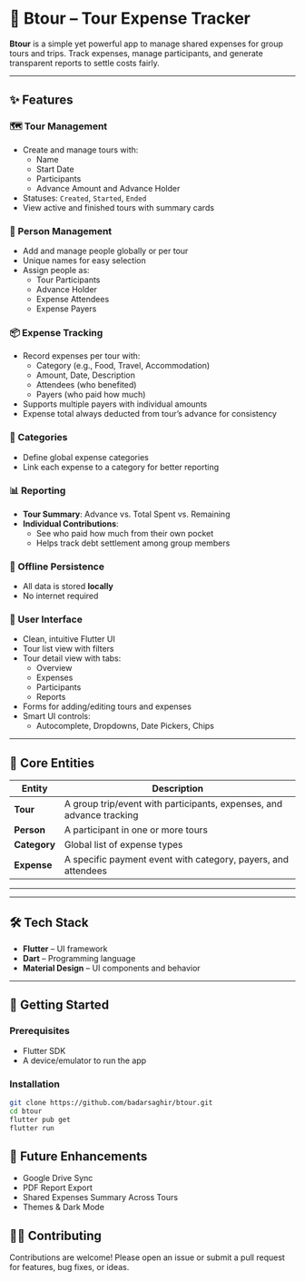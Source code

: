 # 🧳 Btour – Tour Expense Tracker

**Btour** is a simple yet powerful app to manage shared expenses for group tours and trips. Track expenses, manage participants, and generate transparent reports to settle costs fairly.

---

## ✨ Features

### 🗺️ Tour Management
- Create and manage tours with:
  - Name
  - Start Date
  - Participants
  - Advance Amount and Advance Holder
- Statuses: `Created`, `Started`, `Ended`
- View active and finished tours with summary cards

### 👥 Person Management
- Add and manage people globally or per tour
- Unique names for easy selection
- Assign people as:
  - Tour Participants
  - Advance Holder
  - Expense Attendees
  - Expense Payers

### 📦 Expense Tracking
- Record expenses per tour with:
  - Category (e.g., Food, Travel, Accommodation)
  - Amount, Date, Description
  - Attendees (who benefited)
  - Payers (who paid how much)
- Supports multiple payers with individual amounts
- Expense total always deducted from tour’s advance for consistency

### 🧾 Categories
- Define global expense categories
- Link each expense to a category for better reporting

### 📊 Reporting
- **Tour Summary**: Advance vs. Total Spent vs. Remaining
- **Individual Contributions**:
  - See who paid how much from their own pocket
  - Helps track debt settlement among group members

### 💾 Offline Persistence
- All data is stored **locally**
- No internet required

### 📱 User Interface
- Clean, intuitive Flutter UI
- Tour list view with filters
- Tour detail view with tabs:
  - Overview
  - Expenses
  - Participants
  - Reports
- Forms for adding/editing tours and expenses
- Smart UI controls:
  - Autocomplete, Dropdowns, Date Pickers, Chips

---

## 🧱 Core Entities

| Entity     | Description |
|------------|-------------|
| **Tour**   | A group trip/event with participants, expenses, and advance tracking |
| **Person** | A participant in one or more tours |
| **Category** | Global list of expense types |
| **Expense** | A specific payment event with category, payers, and attendees |

---


---

## 🛠️ Tech Stack

- **Flutter** – UI framework
- **Dart** – Programming language
- **Material Design** – UI components and behavior

---

## 🚀 Getting Started

### Prerequisites

- Flutter SDK
- A device/emulator to run the app

### Installation

```bash
git clone https://github.com/badarsaghir/btour.git
cd btour
flutter pub get
flutter run
```

## 📌 Future Enhancements
- Google Drive Sync
- PDF Report Export
- Shared Expenses Summary Across Tours
- Themes & Dark Mode

## 🧑‍💻 Contributing

Contributions are welcome! Please open an issue or submit a pull request for features, bug fixes, or ideas.

